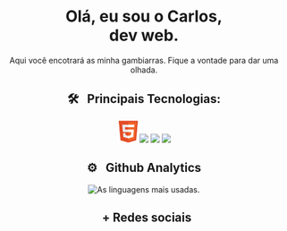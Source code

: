 <div align = 'center'>
<div>
  <h1>Olá, eu sou o Carlos,</br> dev web.</h1>
</div>
<p>Aqui você encotrará as minha gambiarras. Fique a vontade para dar uma olhada.</p>

## 🛠 &nbsp; Principais Tecnologias:

<p>
 <img src="./.github/html.svg" width=40/><img src="https://cdn.jsdelivr.net/gh/devicons/devicon/icons/css3/css3-plain-wordmark.svg" width=40px/>
 <img src="https://cdn.jsdelivr.net/gh/devicons/devicon/icons/sass/sass-original.svg" width=40 />
 <img width = 30 src="https://cdn.jsdelivr.net/gh/devicons/devicon/icons/javascript/javascript-plain.svg" />
          
</p>

## ⚙ &nbsp; Github Analytics

<div>
  <p>
    <img width="500em" src="https://github-readme-stats.vercel.app/api/top-langs/?username=carloscunha611&layout=compact&theme=dark" alt="As linguagens mais usadas."/>
  </p>
<div>

## &nbsp; + Redes sociais

  <div>
   
  </div>

</div>
